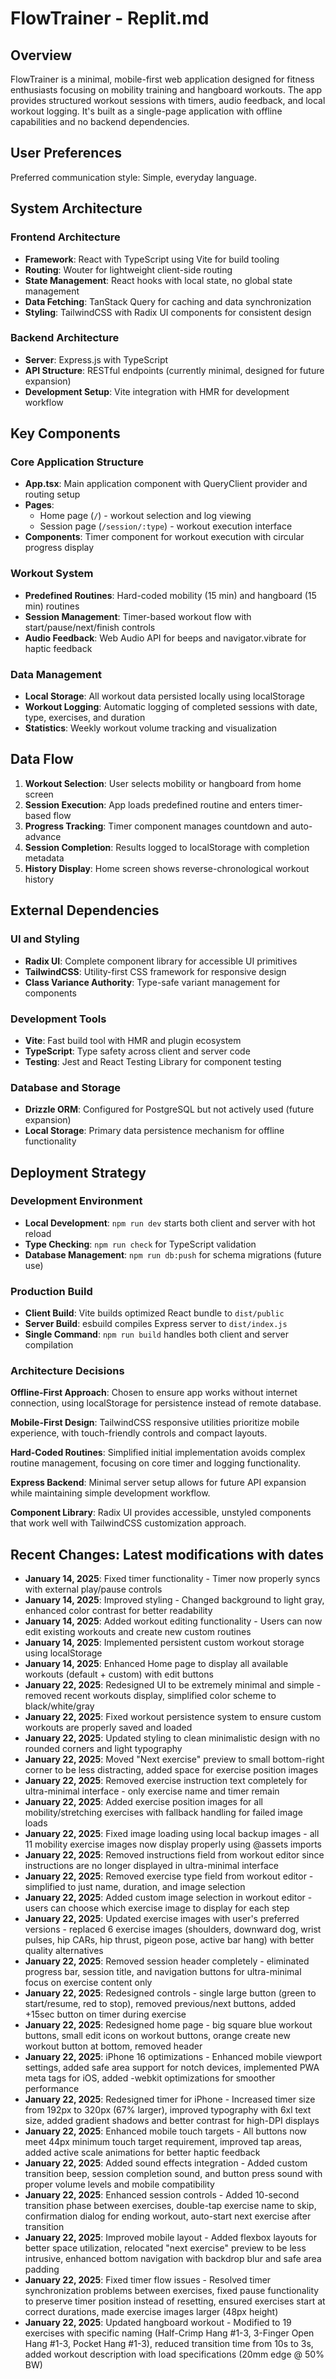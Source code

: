 # FlowTrainer - Replit.md

## Overview

FlowTrainer is a minimal, mobile-first web application designed for fitness enthusiasts focusing on mobility training and hangboard workouts. The app provides structured workout sessions with timers, audio feedback, and local workout logging. It's built as a single-page application with offline capabilities and no backend dependencies.

## User Preferences

Preferred communication style: Simple, everyday language.

## System Architecture

### Frontend Architecture
- **Framework**: React with TypeScript using Vite for build tooling
- **Routing**: Wouter for lightweight client-side routing
- **State Management**: React hooks with local state, no global state management
- **Data Fetching**: TanStack Query for caching and data synchronization
- **Styling**: TailwindCSS with Radix UI components for consistent design

### Backend Architecture
- **Server**: Express.js with TypeScript
- **API Structure**: RESTful endpoints (currently minimal, designed for future expansion)
- **Development Setup**: Vite integration with HMR for development workflow

## Key Components

### Core Application Structure
- **App.tsx**: Main application component with QueryClient provider and routing setup
- **Pages**: 
  - Home page (`/`) - workout selection and log viewing
  - Session page (`/session/:type`) - workout execution interface
- **Components**: Timer component for workout execution with circular progress display

### Workout System
- **Predefined Routines**: Hard-coded mobility (15 min) and hangboard (15 min) routines
- **Session Management**: Timer-based workout flow with start/pause/next/finish controls
- **Audio Feedback**: Web Audio API for beeps and navigator.vibrate for haptic feedback

### Data Management
- **Local Storage**: All workout data persisted locally using localStorage
- **Workout Logging**: Automatic logging of completed sessions with date, type, exercises, and duration
- **Statistics**: Weekly workout volume tracking and visualization

## Data Flow

1. **Workout Selection**: User selects mobility or hangboard from home screen
2. **Session Execution**: App loads predefined routine and enters timer-based flow
3. **Progress Tracking**: Timer component manages countdown and auto-advance
4. **Session Completion**: Results logged to localStorage with completion metadata
5. **History Display**: Home screen shows reverse-chronological workout history

## External Dependencies

### UI and Styling
- **Radix UI**: Complete component library for accessible UI primitives
- **TailwindCSS**: Utility-first CSS framework for responsive design
- **Class Variance Authority**: Type-safe variant management for components

### Development Tools
- **Vite**: Fast build tool with HMR and plugin ecosystem
- **TypeScript**: Type safety across client and server code
- **Testing**: Jest and React Testing Library for component testing

### Database and Storage
- **Drizzle ORM**: Configured for PostgreSQL but not actively used (future expansion)
- **Local Storage**: Primary data persistence mechanism for offline functionality

## Deployment Strategy

### Development Environment
- **Local Development**: `npm run dev` starts both client and server with hot reload
- **Type Checking**: `npm run check` for TypeScript validation
- **Database Management**: `npm run db:push` for schema migrations (future use)

### Production Build
- **Client Build**: Vite builds optimized React bundle to `dist/public`
- **Server Build**: esbuild compiles Express server to `dist/index.js`
- **Single Command**: `npm run build` handles both client and server compilation

### Architecture Decisions

**Offline-First Approach**: Chosen to ensure app works without internet connection, using localStorage for persistence instead of remote database.

**Mobile-First Design**: TailwindCSS responsive utilities prioritize mobile experience, with touch-friendly controls and compact layouts.

**Hard-Coded Routines**: Simplified initial implementation avoids complex routine management, focusing on core timer and logging functionality.

**Express Backend**: Minimal server setup allows for future API expansion while maintaining simple development workflow.

**Component Library**: Radix UI provides accessible, unstyled components that work well with TailwindCSS customization approach.

## Recent Changes: Latest modifications with dates

- **January 14, 2025**: Fixed timer functionality - Timer now properly syncs with external play/pause controls
- **January 14, 2025**: Improved styling - Changed background to light gray, enhanced color contrast for better readability
- **January 14, 2025**: Added workout editing functionality - Users can now edit existing workouts and create new custom routines
- **January 14, 2025**: Implemented persistent custom workout storage using localStorage
- **January 14, 2025**: Enhanced Home page to display all available workouts (default + custom) with edit buttons
- **January 22, 2025**: Redesigned UI to be extremely minimal and simple - removed recent workouts display, simplified color scheme to black/white/gray
- **January 22, 2025**: Fixed workout persistence system to ensure custom workouts are properly saved and loaded
- **January 22, 2025**: Updated styling to clean minimalistic design with no rounded corners and light typography
- **January 22, 2025**: Moved "Next exercise" preview to small bottom-right corner to be less distracting, added space for exercise position images
- **January 22, 2025**: Removed exercise instruction text completely for ultra-minimal interface - only exercise name and timer remain
- **January 22, 2025**: Added exercise position images for all mobility/stretching exercises with fallback handling for failed image loads
- **January 22, 2025**: Fixed image loading using local backup images - all 11 mobility exercise images now display properly using @assets imports
- **January 22, 2025**: Removed instructions field from workout editor since instructions are no longer displayed in ultra-minimal interface
- **January 22, 2025**: Removed exercise type field from workout editor - simplified to just name, duration, and image selection
- **January 22, 2025**: Added custom image selection in workout editor - users can choose which exercise image to display for each step
- **January 22, 2025**: Updated exercise images with user's preferred versions - replaced 6 exercise images (shoulders, downward dog, wrist pulses, hip CARs, hip thrust, pigeon pose, active bar hang) with better quality alternatives
- **January 22, 2025**: Removed session header completely - eliminated progress bar, session title, and navigation buttons for ultra-minimal focus on exercise content only
- **January 22, 2025**: Redesigned controls - single large button (green to start/resume, red to stop), removed previous/next buttons, added +15sec button on timer during exercise
- **January 22, 2025**: Redesigned home page - big square blue workout buttons, small edit icons on workout buttons, orange create new workout button at bottom, removed header
- **January 22, 2025**: iPhone 16 optimizations - Enhanced mobile viewport settings, added safe area support for notch devices, implemented PWA meta tags for iOS, added -webkit optimizations for smoother performance
- **January 22, 2025**: Redesigned timer for iPhone - Increased timer size from 192px to 320px (67% larger), improved typography with 6xl text size, added gradient shadows and better contrast for high-DPI displays
- **January 22, 2025**: Enhanced mobile touch targets - All buttons now meet 44px minimum touch target requirement, improved tap areas, added active scale animations for better haptic feedback
- **January 22, 2025**: Added sound effects integration - Added custom transition beep, session completion sound, and button press sound with proper volume levels and mobile compatibility
- **January 22, 2025**: Enhanced session controls - Added 10-second transition phase between exercises, double-tap exercise name to skip, confirmation dialog for ending workout, auto-start next exercise after transition
- **January 22, 2025**: Improved mobile layout - Added flexbox layouts for better space utilization, relocated "next exercise" preview to be less intrusive, enhanced bottom navigation with backdrop blur and safe area padding
- **January 22, 2025**: Fixed timer flow issues - Resolved timer synchronization problems between exercises, fixed pause functionality to preserve timer position instead of resetting, ensured exercises start at correct durations, made exercise images larger (48px height)
- **January 22, 2025**: Updated hangboard workout - Modified to 19 exercises with specific naming (Half-Crimp Hang #1-3, 3-Finger Open Hang #1-3, Pocket Hang #1-3), reduced transition time from 10s to 3s, added workout description with load specifications (20mm edge @ 50% BW)